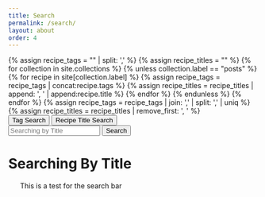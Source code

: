 ```yaml
---
title: Search
permalink: /search/
layout: about
order: 4
---
```


<html>
  <body>
    <div>
      {% assign recipe_tags = "" | split: ',' %}
      {% assign recipe_titles = "" %}
      {% for collection in site.collections %}
        {% unless collection.label == "posts" %}
            {% for recipe in site[collection.label] %}
              {% assign recipe_tags = recipe_tags | concat:recipe.tags %}
              {% assign recipe_titles = recipe_titles | append: ', ' | append:recipe.title %}
            {% endfor %}
        {% endunless %}
      {% endfor %}
      {% assign recipe_tags = recipe_tags | join: ',' | split: ',' | uniq %}
      {% assign recipe_titles = recipe_titles | remove_first: ', ' %}
        <div>
          <button id="tagButton" onClick="tagButtonClick()">Tag Search</button>
          <button id="titleButton" onClick="titleButtonClick()">Recipe Title Search</button>
        </div>
        <div>
          <input type="text" id="searchInput" oninput="tagSearch" placeholder="Searching by Title">
          <button type="submit" id="searchButton" onClick="titleSearch()">Search</button>
          <p id="paragraph"></p>
          </div>
        <div>
          <h1 id="testText">Searching By Title</h1>
          <ul id="list">This is a test for the search bar</ul>
        </div>
      <script>
        function tagSearch() {
          var input, filter, tags, txtValue;
          input = document.getElementById('searchInput');
          paragraph = document.getElementById('paragraph');
          filter = input.value.toLowerCase();
          tags = {{ recipe_tags | jsonify }};
          var recipes = [];
          var results = [];
          var urls = [];
          fetch("{{ site.url }}{{ site.baseurl }}/_data/recipes.json")
            .then(response => response.json())
            .then(data => {
              var printable = data;
              for (i = 0; i < tags.length; i++) {
                txtValue = tags[i];
                if (txtValue.toLowerCase().indexOf(filter) > -1) {
                  results.push(txtValue);
                }
              }
              if (filter != '') {
                for (i = 0; i < printable.length; i++) {
                  var splitTags = printable[i].tags.split(', ');
                  for (j = 0; j < splitTags.length; j++) {
                    if (results.includes(splitTags[j])) {
                      if (!recipes.includes(printable[i].title)) {
                        recipes.push(printable[i].title);
                        urls.push(printable[i].url);
                      }
                    }
                  }
                }
                list.innerHTML = '';
                for (let i = 0; i < recipes.length; i++) {
                  let listItem = document.createElement('li');
                  let link = document.createElement('a');
                  link.href = urls[i];
                  link.textContent = recipes[i];
                  listItem.appendChild(link);
                  list.appendChild(listItem);
                }
              }
              else {
                paragraph.innerText = 'No Recipes Found!';
              }
            })
            .catch(error => {
              console.error(`Error fetching recipes: ${error}`);
            });
          }
          function titleSearch() {
          var input, filter, titles, txtValue;
          input = document.getElementById('searchInput');
          paragraph = document.getElementById('paragraph');
          list = document.getElementById('list');
          filter = input.value.toLowerCase();
          titles = {{ recipe_titles | jsonify }};
          titleSort = titles.split(', ');
          var recipes = [];
          var results = [];
          var urls = [];
          fetch("{{ site.url }}{{ site.baseurl }}/_data/recipes.json")
            .then(response => response.json())
            .then(data => {
              var printable = data;
              for (i = 0; i < titleSort.length; i++) {
                txtValue = titleSort[i];
                if (txtValue.toLowerCase().indexOf(filter) > -1) {
                  results.push(txtValue);
                }
              }
              if (filter != '') {
                for (i = 0; i < printable.length; i++) {
                    if (results.includes(printable[i].title)) {
                      if (!recipes.includes(printable[i].title)) {
                        recipes.push(printable[i].title);
                        urls.push(printable[i].url);
                      }
                    }
                }
                paragraph.innerText = 'Search: ' + results.join(', ') + '\nRecipes Found: ' + recipes.join(', ');
                list.innerHTML = '';
                for (let i = 0; i < recipes.length; i++) {
                  let listItem = document.createElement('li');
                  let link = document.createElement('a');
                  link.href = urls[i];
                  link.textContent = recipes[i];
                  listItem.appendChild(link);
                  list.appendChild(listItem);
                }
              }
              else {
                paragraph.innerText = 'No Recipes Found!';
              }
            })
            .catch(error => {
              console.error(`Error fetching recipes: ${error}`);
            });
          }
          function tagButtonClick() {
            const tagButton = document.getElementById("tagButton");
            const titleButton = document.getElementById("titleButton");
            const searchBar = document.getElementById("searchInput");
            const searchButton = document.getElementById("searchButton");
            const testText = document.getElementById("testText");
            tagButton.style.backgroundColor = "lightblue";
            titleButton.style.backgroundColor = "";
            searchBar.placeholder = "Searching by Tag";
            searchBar.oninput = tagSearch;
            searchButton.onclick = tagSearch;
            testText.textContent = "Searching by Tag";
           }
           function titleButtonClick() {
            const tagButton = document.getElementById("tagButton");
            const titleButton = document.getElementById("titleButton");
            const searchBar = document.getElementById("searchInput");
            const searchButton = document.getElementById("searchButton");
            const testText = document.getElementById("testText");
            titleButton.style.backgroundColor = "lightblue";
            tagButton.style.backgroundColor = "";
            searchBar.placeholder = "Searching by Title";
            searchBar.oninput = titleSearch;
            searchButton.onclick = titleSearch;
            testText.textContent = "Searching by Title";
           }
      </script>
    </div>
  </body>
</html>
